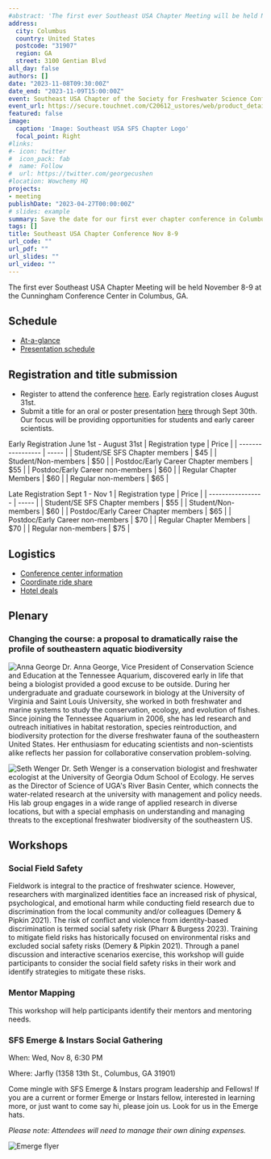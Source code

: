 ```yaml
---
#abstract: 'The first ever Southeast USA Chapter Meeting will be held November 8-9 at the Cunningham Conference Center in Columbus, GA.'
address:
  city: Columbus
  country: United States
  postcode: "31907"
  region: GA
  street: 3100 Gentian Blvd
all_day: false
authors: []
date: "2023-11-08T09:30:00Z"
date_end: "2023-11-09T15:00:00Z"
event: Southeast USA Chapter of the Society for Freshwater Science Conference
event_url: https://secure.touchnet.com/C20612_ustores/web/product_detail.jsp?PRODUCTID=2496&FROMQRCODE=true
featured: false
image:
  caption: 'Image: Southeast USA SFS Chapter Logo'
  focal_point: Right
#links:
#- icon: twitter
#  icon_pack: fab
#  name: Follow
#  url: https://twitter.com/georgecushen
#location: Wowchemy HQ
projects:
- meeting
publishDate: "2023-04-27T00:00:00Z"
# slides: example
summary: Save the date for our first ever chapter conference in Columbus, GA on November 8-9th.
tags: []
title: Southeast USA Chapter Conference Nov 8-9
url_code: ""
url_pdf: ""
url_slides: ""
url_video: ""
---
```

The first ever Southeast USA Chapter Meeting will be held November 8-9 at the Cunningham Conference Center in Columbus, GA.

## Schedule
- [At-a-glance](https://drive.google.com/file/d/1rtvaQmaz6yCKs-vCgeqswNs07LNuYub4/view?usp=sharing)
- [Presentation schedule](https://drive.google.com/file/d/1t5I3Jq0Fy0d1EwiCzBjjdNxX9Gl0Wz-L/view?usp=sharing)

## Registration and title submission
- Register to attend the conference [here](https://secure.touchnet.com/C20612_ustores/web/product_detail.jsp?PRODUCTID=2496&FROMQRCODE=true). Early registration closes August 31st.
- Submit a title for an oral or poster presentation [here](https://columbusstate.formstack.com/forms/faculty_and_graduate_research_conference_proposal) through Sept 30th. Our focus will be providing opportunities for students and early career scientists.

Early Registration June 1st - August 31st
| Registration type | Price |
| ----------------- | ----- |
| Student/SE SFS Chapter members | $45 |
| Student/Non-members | $50 |
| Postdoc/Early Career Chapter members | $55 |
| Postdoc/Early Career non-members | $60 |
| Regular Chapter Members | $60 |
| Regular non-members | $65 |

Late Registration Sept 1 - Nov 1
| Registration type | Price |
| ----------------- | ----- |
| Student/SE SFS Chapter members | $55 |
| Student/Non-members | $60 |
| Postdoc/Early Career Chapter members | $65 |
| Postdoc/Early Career non-members | $70 |
| Regular Chapter Members | $70 |
| Regular non-members | $75 |

## Logistics
- [Conference center information](https://conference.columbusstate.edu/)
- [Coordinate ride share](https://docs.google.com/spreadsheets/d/1Xyq5hOKP3jWTuMt1YGy7npOpCpiQrQPMmdZHLKNVcjw/edit?usp=sharing)
- [Hotel deals](https://events.columbusstate.edu/hotels/)

## Plenary
### Changing the course: a proposal to dramatically raise the profile of southeastern aquatic biodiversity

![Anna George](ALG_2023.jpg)
Dr. Anna George, Vice President of Conservation Science and Education at the Tennessee Aquarium, discovered early in life that being a biologist provided a good excuse to be outside.  During her undergraduate and graduate coursework in biology at the University of Virginia and Saint Louis University, she worked in both freshwater and marine systems to study the conservation, ecology, and evolution of fishes. Since joining the Tennessee Aquarium in 2006, she has led research and outreach initiatives in habitat restoration, species reintroduction, and biodiversity protection for the diverse freshwater fauna of the southeastern United States.  Her enthusiasm for educating scientists and non-scientists alike reflects her passion for collaborative conservation problem-solving. 

![Seth Wenger](wenger2014.jpg)
Dr. Seth Wenger is a conservation biologist and freshwater ecologist at the University of Georgia Odum School of Ecology. He serves as the Director of Science of UGA's River Basin Center, which connects the water-related research at the university with management and policy needs. His lab group engages in a wide range of applied research in diverse locations, but with a special emphasis on understanding and managing threats to the exceptional freshwater biodiversity of the southeastern US. 

## Workshops
### Social Field Safety
Fieldwork is integral to the practice of freshwater science. However, researchers with marginalized identities face an increased risk of physical, psychological, and emotional harm while conducting field research due to discrimination from the local community and/or colleagues (Demery & Pipkin 2021). The risk of conflict and violence from identity-based discrimination is termed social safety risk (Pharr & Burgess 2023). Training to mitigate field risks has historically focused on environmental risks and excluded social safety risks (Demery & Pipkin 2021). Through a panel discussion and interactive scenarios exercise, this workshop will guide participants to consider the social field safety risks in their work and identify strategies to mitigate these risks.

### Mentor Mapping
This workshop will help participants identify their mentors and mentoring needs.

### SFS Emerge & Instars Social Gathering
When: Wed, Nov 8, 6:30 PM

Where: Jarfly (1358 13th St., Columbus, GA 31901)

Come mingle with SFS Emerge & Instars program leadership and Fellows! If you are a current or former Emerge or Instars fellow, interested in learning more, or just want to come say hi, please join us. Look for us in the Emerge hats.

*Please note: Attendees will need to manage their own dining expenses.*

![Emerge flyer](EmergeSFS_SE_Social_square.png)

